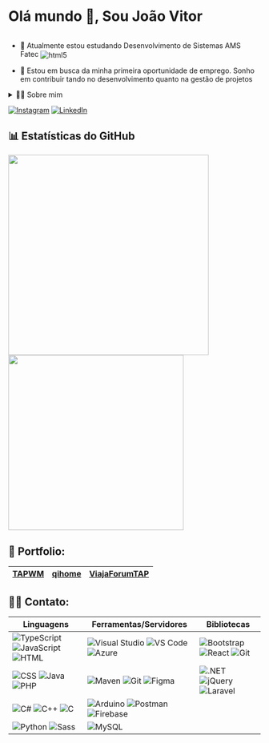 <!--título-->
  
<h1 style="display: inline-block"> Olá mundo 👋, Sou João Vitor</h1></summary>

<!-- Presentation -->
<p>
 
  - 🌱 Atualmente estou estudando Desenvolvimento de Sistemas AMS Fatec    <img align="center" alt="html5" src="https://img.shields.io/badge/Fatec-000?style=for-the-badge" />

  - 🔭 Estou em busca da minha primeira oportunidade de emprego. Sonho em contribuir tando no desenvolvimento quanto na gestão de projetos
</p>

<!-- Dropdown -->
<details>
  <summary>👨‍💻 Sobre mim</summary>

 - 💬Tenho 19 anos, atualmente moro no Brasil. Aperfeiçoando meu inglês iniciante e tenho experiências acadêmicas com SQL, desenvolvimento web, ReactNative e  c#. Recetemente na conclusão de meu TCC do Técnico,  me ajudou a desenvolver habilidades importantes como criatividade, solução de problemas, comunicação, gestão de projetos, estratégicas de desenvolvimento Ágil e desenvolvimento iot. 

- ⚡Gosto de praticar esportes e conhecer algo novo, acredito q a moeda mais cara hoje em dia é o conhecimento, pois capacita-nos a enfrentar desafios, maior compreenção e tomar Decisões para assim contribuir \o/

</details>

<!-- Links -->
[![Instagram](https://img.shields.io/badge/Instagram-E4405F?style=for-the-badge&logo=instagram&logoColor=white)](https://www.instagram.com/toquinhaman/)
[![LinkedIn](https://img.shields.io/badge/LinkedIn-0077B5?style=for-the-badge&logo=linkedin&logoColor=white)](https://www.linkedin.com/in/jo%C3%A3o-vitor-aparecido-carpim-de-souza-303934276/)

<!-- GithubStats -->
## 📊 Estatísticas do GitHub

<div>
  <img src="https://github-readme-stats.vercel.app/api?username=joaocarpim&show_icons=true&theme=radical" width="400" />
  <img src="https://github-readme-stats.vercel.app/api/top-langs/?username=joaocarpim&layout=compact&card_width=320&langs_count=5&theme=radical" width="350" />
</div>


<!-- Portfolio -->
## 🌟 Portfolio:

| [TAPWM](https://github.com/joaocarpim/TAPWM) | [qihome](https://github.com/joaocarpim/qihome) | [ViajaForumTAP](https://github.com/joaocarpim/ViajaForumTAP) |
| -------------------------------------------- | ----------------------------------------------- | ----------------------------------------------------------- |



## 🐱‍👤 Contato:

| Linguagens                                                                                     | Ferramentas/Servidores                                                                                        | Bibliotecas                                                                                     |
| ---------------------------------------------------------------------------------------------- | ------------------------------------------------------------------------------------------------------------- | ----------------------------------------------------------------------------------------------- |
| ![TypeScript](https://skillicons.dev/icons?i=ts) ![JavaScript](https://skillicons.dev/icons?i=javascript) ![HTML](https://skillicons.dev/icons?i=html)      | ![Visual Studio](https://skillicons.dev/icons?i=visualstudio) ![VS Code](https://skillicons.dev/icons?i=vscode) ![Azure](https://skillicons.dev/icons?i=azure) | ![Bootstrap](https://skillicons.dev/icons?i=bootstrap) ![React](https://skillicons.dev/icons?i=react) ![Git](https://skillicons.dev/icons?i=git) |
| ![CSS](https://skillicons.dev/icons?i=css) ![Java](https://skillicons.dev/icons?i=java) ![PHP](https://skillicons.dev/icons?i=php)                         | ![Maven](https://skillicons.dev/icons?i=maven) ![Git](https://skillicons.dev/icons?i=git) ![Figma](https://skillicons.dev/icons?i=figma)                               | ![.NET](https://skillicons.dev/icons?i=dotnet) ![jQuery](https://skillicons.dev/icons?i=jquery) ![Laravel](https://skillicons.dev/icons?i=laravel)     |
| ![C#](https://skillicons.dev/icons?i=cs) ![C++](https://skillicons.dev/icons?i=cpp) ![C](https://skillicons.dev/icons?i=c)                                  | ![Arduino](https://skillicons.dev/icons?i=arduino) ![Postman](https://skillicons.dev/icons?i=postman) ![Firebase](https://skillicons.dev/icons?i=firebase) |
| ![Python](https://skillicons.dev/icons?i=python) ![Sass](https://skillicons.dev/icons?i=sass)                                                         | ![MySQL](https://skillicons.dev/icons?i=mysql)                                                                 |                                                                                                 |

